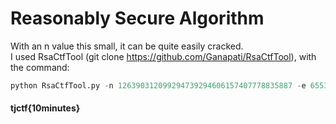 # Reasonably Secure Algorithm

With an n value this small, it can be quite easily cracked.  
I used RsaCtfTool (git clone https://github.com/Ganapati/RsaCtfTool), with the command:  
```python
python RsaCtfTool.py -n 126390312099294739294606157407778835887 -e 65537 --uncipher 13612260682947644362892911986815626931
```
#### tjctf{10minutes}
